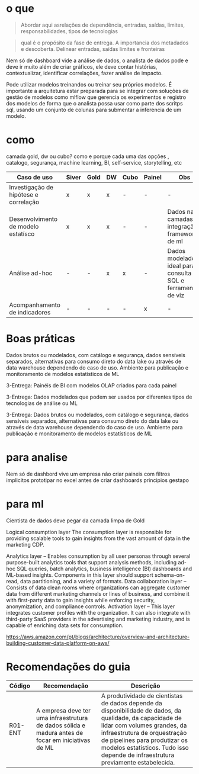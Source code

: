 # o que
> Abordar aqui asrelações de dependência, entradas, saídas, limites, responsabilidades, tipos de tecnologias


> qual é o propósito da fase de entrega. A importancia dos metadados e descoberta. Delinear entradas, saídas limites e fronteiras

Nem só de dashboard vide a análise de dados, o analista de dados pode e deve ir muito além de criar gráficos, ele deve contar histórias, contextualizar, identificar correlações, fazer análise de impacto. 

Pode utilizar modelos treinandos ou treinar seu próprios modelos. É importante a arquitetura estar preparada para se integrar com soluções de gestão de modelos como mlflow que gerencia os experimentos e registro dos modelos de forma que o analista possa usar como parte dos scritps sql, usando um conjunto de colunas para submentar a inferencia de um modelo.



# como
camada gold, dw ou cubo? como e porque cada uma das opções
, catalogo, segurança, machine learning, BI, self-service, storytelling, etc

Caso de uso | Siver | Gold | DW | Cubo | Painel | Obs
------------| ----- | ---- | -- | ---- | ------ | ---
Investigação de hipótese e correlação | x | x | x | - | - | -
Desenvolvimento de modelo estatísco | x | x | x | - | - | Dados nas camadas integração frameworks de ml
Análise ad-hoc | - | - | x | x | - | Dados modelados ideal para consulta SQL e ferramentas de viz
Acompanhamento de indicadores | - | - | - | - | x | -


# Boas práticas
Dados brutos ou modelados, com catálogo e segurança, dados sensíveis separados, alternativas para consumo direto do data lake ou através de data warehouse dependendo do caso de uso. Ambiente para publicação e monitoramento de modelos estatísticos de ML

3-Entrega: Painéis de BI com modelos OLAP criados para cada painel

3-Entrega: Dados modelados que podem ser usados por diferentes tipos de tecnologias de análise ou ML

3-Entrega: Dados brutos ou modelados, com catálogo e segurança, dados sensíveis separados, alternativas para consumo direto do data lake ou através de data warehouse dependendo do caso de uso. Ambiente para publicação e monitoramento de modelos estatísticos de ML

# para analise
Nem só de dashbord vive um empresa 
não criar paineis com filtros implicitos
prototipar no excel antes de criar dashboards
principios gestapo


# para ml
Cientista de dados deve pegar da camada limpa de Gold 




Logical consumption layer
The consumption layer is responsible for providing scalable tools to gain insights from the vast amount of data in the marketing CDP.

Analytics layer – Enables consumption by all user personas through several purpose-built analytics tools that support analysis methods, including ad-hoc SQL queries, batch analytics, business intelligence (BI) dashboards and ML-based insights. Components in this layer should support schema-on-read, data partitioning, and a variety of formats.
Data collaboration layer – Consists of data clean rooms where organizations can aggregate customer data from different marketing channels or lines of business, and combine it with first-party data to gain insights while enforcing security, anonymization, and compliance controls.
Activation layer – This layer integrates customer profiles with the organization. It can also integrate with third-party SaaS providers in the advertising and marketing industry, and is capable of enriching data sets for consumption.

https://aws.amazon.com/pt/blogs/architecture/overview-and-architecture-building-customer-data-platform-on-aws/


# Recomendações do guia
Código | Recomendação | Descrição
------ | ------------ | ---------
R01-ENT | A empresa deve ter uma infraestrutura de dados sólida e madura antes de focar em iniciativas de ML | A produtividade de cientistas de dados depende da disponibilidade de dados, da qualidade, da capacidade de lidar com volumes grandes, da infraestrutura de orquestração de pipelines para produtizar os modelos estatísticos. Tudo isso depende de infraestrutura previamente estabelecida.

